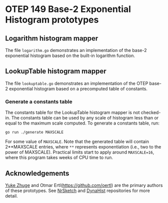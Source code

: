 # OTEP 149 Base-2 Exponential Histogram prototypes

## Logarithm histogram mapper

The file `logarithm.go` demonstrates an implementation of the base-2
exponential histogram based on the built-in logarithm function.

## LookupTable histogram mapper

The file `lookuptable.go` demonstrates an implementation of the OTEP
base-2 exponential histogram based on a precomputed table of
constants.

### Generate a constants table

The constants table for the LookupTable histogram mapper is not
checked-in. The constants table can be used by any scale of histogram
less than or equal to the maximum scale computed.  To generate a
constants table, run:

```
go run ./generate MAXSCALE
```

For some value of `MAXSCALE`.  Note that the generated table will
contain 2**MAXSCALE entries, where `**` represents exponentiation
(i.e., two to the power of MAXSCALE).  Practical limits start to apply
around `MAXSCALE=16`, where this program takes weeks of CPU time to run.

## Acknowledgements

[Yuke Zhuge](https://github.com/yzhuge) and Otmar
Ertl(https://github.com/oertl) are the primary authors of these
prototypes.  See
[NrSketch](https://github.com/newrelic-experimental/newrelic-sketch-java/blob/1ce245713603d61ba3a4510f6df930a5479cd3f6/src/main/java/com/newrelic/nrsketch/indexer/LogIndexer.java)
and [DynaHist](https://github.com/dynatrace-oss/dynahist/blob/9a6003fd0f661a9ef9dfcced0b428a01e303805e/src/main/java/com/dynatrace/dynahist/layout/OpenTelemetryExponentialBucketsLayout.java) repositories
for more detail.
